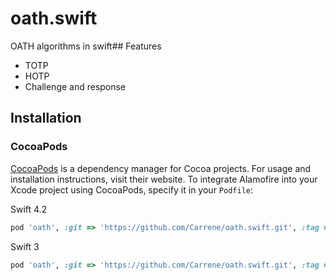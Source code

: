 # oath.swift
OATH algorithms in swift## Features
- TOTP
- HOTP
- Challenge and response

## Installation

### CocoaPods

[CocoaPods](https://cocoapods.org) is a dependency manager for Cocoa projects. For usage and installation instructions, visit their website. To integrate Alamofire into your Xcode project using CocoaPods, specify it in your `Podfile`:

Swift 4.2
```ruby
pod 'oath', :git => 'https://github.com/Carrene/oath.swift.git', :tag => '0.4.0'
```

Swift 3
```ruby
pod 'oath', :git => 'https://github.com/Carrene/oath.swift.git', :tag => '0.3.0'

```
